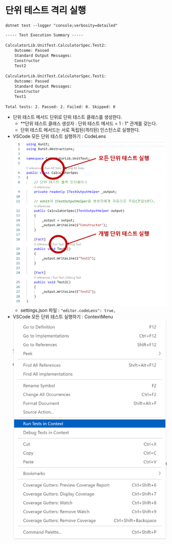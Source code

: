 # 단위 테스트 격리 실행

`dotnet test --logger "console;verbosity=detailed"`  
```shell
----- Test Execution Summary -----

CalculatorLib.UnitTest.CalculatorSpec.Test2:
    Outcome: Passed
    Standard Output Messages:
    Constructor
    Test2

CalculatorLib.UnitTest.CalculatorSpec.Test1:
    Outcome: Passed
    Standard Output Messages:
    Constructor
    Test1

Total tests: 2. Passed: 2. Failed: 0. Skipped: 0
```
- 단위 테스트 메서드 단위로 단위 테스트 클래스를 생성한다.
  - **단위 테스트 클래스 생성자 : 단위 테스트 메서드 = 1 : 1" 관계를 갖는다.
  - 단위 테스트 메서드는 서로 독립된(격리된) 인스턴스로 실행한다.
- VSCode 모든 단위 테스트 실행하기 : CodeLens
  ![](./CodeLens.png)
  - settings.json 파일 : `"editor.codeLens": true,`
- VSCode 모든 단위 테스트 실행하기 : ContextMenu
  ![](./ContextMenu.png)


